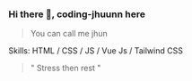 ### Hi there 👋, coding-jhuunn here

 > You can call me jhun

Skills:  HTML / CSS / JS / Vue Js / Tailwind CSS


> " Stress then rest "
